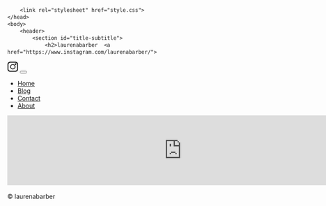 <html lang="en">
    <head>
        <meta charset="utf-8">
        <meta name="viewport" content="width=device-width, initial-scale=1">
        <title>laurenabarber</title>
        
        <link rel="stylesheet" href="style.css">
    </head>
    <body>
        <header>
            <section id="title-subtitle">
                <h2>laurenabarber  <a href="https://www.instagram.com/laurenabarber/">
  <img src="instagramlogo.jpg" alt="laurenabarber" style="width:25px;height:25px;border:0 float:right;"> 
</a></h2>
            </section>
            <button id="hamburger-button">
                <div></div>
                <div></div>
                <div></div>
            </button>
        </header>
        <nav id="top-menu">
            <ul>
                <li><a href="index.html">Home</a></li>
                <li><a href="toys.html" class="current">Blog</a></li>
                <li><a href="contact.html">Contact</a></li>
                 <li><a  href= "about.html">About</a></li>
             </ul>
         </nav>

 <!-- SnapWidget -->
 <iframe src="https://snapwidget.com/embed/890547" class="snapwidget-widget" allowtransparency="true" frameborder="0" scrolling="no" style="border:none; display: inline; overflow:hidden;  width:800px; height:160px"></iframe>

   <div class="rightcolumn"></div>

<footer>
            <p>&copy; laurenabarber</p>
        </footer>
    </body>
</html>
